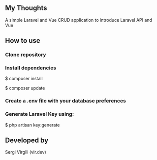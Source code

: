 

## My Thoughts

A simple Laravel and Vue CRUD application to introduce Laravel API and Vue

## How to use

### Clone repository

### Install dependencies

$ composer install

$ composer update

### Create a .env file with your database preferences

### Generate Laravel Key using:

$ php artisan key:generate

## Developed by

Sergi Virgili (vir.dev)
